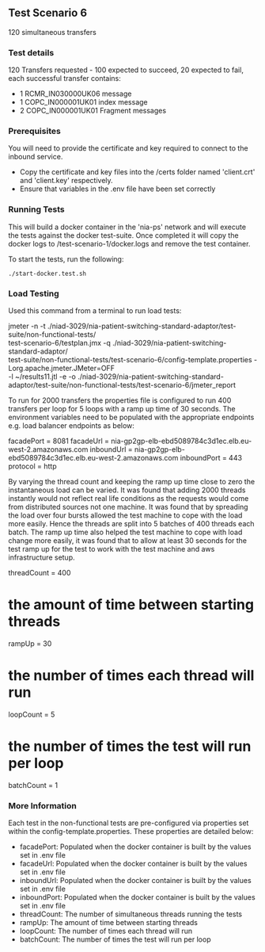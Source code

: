 ## Test Scenario 6

120 simultaneous transfers

### Test details

120 Transfers requested - 100 expected to succeed, 20 expected to fail, each successful transfer contains:
* 1 RCMR_IN030000UK06 message
* 1 COPC_IN000001UK01 index message
* 2 COPC_IN000001UK01 Fragment messages

### Prerequisites 

You will need to provide the certificate and key required to connect to the inbound service.
* Copy the certificate and key files into the /certs folder named 'client.crt' and 'client.key' respectively.
* Ensure that variables in the .env file have been set correctly

### Running Tests

This will build a docker container in the 'nia-ps' network and will execute the tests against the docker test-suite.
Once completed it will copy the docker logs to /test-scenario-1/docker.logs and remove the test container.

To start the tests, run the following: 
```
./start-docker.test.sh
```


### Load Testing

Used this command from a terminal to run load tests:

jmeter -n -t  ./niad-3029/nia-patient-switching-standard-adaptor/test-suite/non-functional-tests/ \
test-scenario-6/testplan.jmx -q ./niad-3029/nia-patient-switching-standard-adaptor/ \
test-suite/non-functional-tests/test-scenario-6/config-template.properties -Lorg.apache.jmeter.JMeter=OFF \
-l ~/results11.jtl -e -o ./niad-3029/nia-patient-switching-standard-adaptor/test-suite/non-functional-tests/test-scenario-6/jmeter_report

To run for 2000 transfers the properties file is configured to run 400 transfers per loop for 5 loops with a ramp up time of 30 seconds.
The environment variables need to be populated with the appropriate endpoints e.g. load balancer endpoints as below:

facadePort = 8081
facadeUrl = nia-gp2gp-elb-ebd5089784c3d1ec.elb.eu-west-2.amazonaws.com
inboundUrl = nia-gp2gp-elb-ebd5089784c3d1ec.elb.eu-west-2.amazonaws.com
inboundPort = 443
protocol = http

By varying the thread count and keeping the ramp up time close to zero the instantaneous load can be varied. It was found that adding 
2000 threads instantly would not reflect real life conditions as the requests would come from distributed sources not one machine. It was 
found that by spreading the load over four bursts allowed the test machine to cope with the load more easily. Hence the threads are split into 
5 batches of 400 threads each batch. The ramp up time also helped the test machine to cope with load change more easily, it was found that 
to allow at least 30 seconds for the test ramp up for the test to work with the test machine and aws infrastructure setup.

threadCount = 400

# the amount of time between starting threads
rampUp = 30

# the number of times each thread will run
loopCount = 5

# the number of times the test will run per loop
batchCount = 1

### More Information

Each test in the non-functional tests are pre-configured via properties set within the config-template.properties.
These properties are detailed below:
* facadePort: Populated when the docker container is built by the values set in .env file
* facadeUrl: Populated when the docker container is built by the values set in .env file
* inboundUrl: Populated when the docker container is built by the values set in .env file
* inboundPort: Populated when the docker container is built by the values set in .env file
* threadCount: The number of simultaneous threads running the tests
* rampUp: The amount of time between starting threads
* loopCount: The number of times each thread will run
* batchCount: The number of times the test will run per loop

